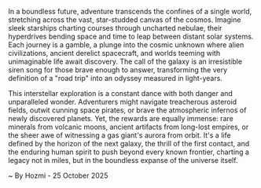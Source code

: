 
In a boundless future, adventure transcends the confines of a single world, stretching across the vast, star-studded canvas of the cosmos. Imagine sleek starships charting courses through uncharted nebulae, their hyperdrives bending space and time to leap between distant solar systems. Each journey is a gamble, a plunge into the cosmic unknown where alien civilizations, ancient derelict spacecraft, and worlds teeming with unimaginable life await discovery. The call of the galaxy is an irresistible siren song for those brave enough to answer, transforming the very definition of a "road trip" into an odyssey measured in light-years.

This interstellar exploration is a constant dance with both danger and unparalleled wonder. Adventurers might navigate treacherous asteroid fields, outwit cunning space pirates, or brave the atmospheric infernos of newly discovered planets. Yet, the rewards are equally immense: rare minerals from volcanic moons, ancient artifacts from long-lost empires, or the sheer awe of witnessing a gas giant's aurora from orbit. It's a life defined by the horizon of the next galaxy, the thrill of the first contact, and the enduring human spirit to push beyond every known frontier, charting a legacy not in miles, but in the boundless expanse of the universe itself.

~ By Hozmi - 25 October 2025
